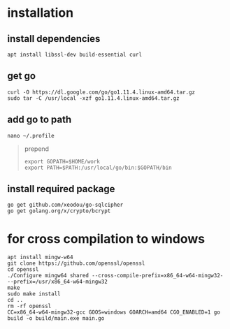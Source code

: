 # installation
## install dependencies
```
apt install libssl-dev build-essential curl
```
## get go
```
curl -O https://dl.google.com/go/go1.11.4.linux-amd64.tar.gz
sudo tar -C /usr/local -xzf go1.11.4.linux-amd64.tar.gz
```
## add go to path
```
nano ~/.profile
```
> prepend
> ```
> export GOPATH=$HOME/work
> export PATH=$PATH:/usr/local/go/bin:$GOPATH/bin
> ```
## install required package
```
go get github.com/xeodou/go-sqlcipher
go get golang.org/x/crypto/bcrypt
```

# for cross compilation to windows
```
apt install mingw-w64
git clone https://github.com/openssl/openssl
cd openssl
./Configure mingw64 shared --cross-compile-prefix=x86_64-w64-mingw32- --prefix=/usr/x86_64-w64-mingw32
make
sudo make install
cd ..
rm -rf openssl
CC=x86_64-w64-mingw32-gcc GOOS=windows GOARCH=amd64 CGO_ENABLED=1 go build -o build/main.exe main.go
```
